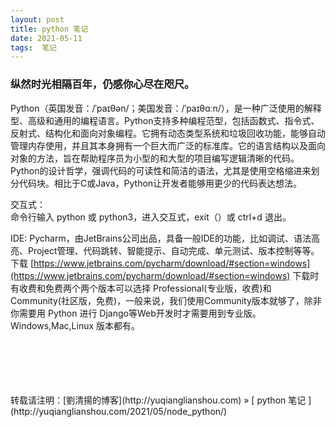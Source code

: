 ```yaml
---
layout: post  
title: python 笔记 
date: 2021-05-11  
tags:  笔记
---
```

### 纵然时光相隔百年，仍感你心尽在咫尺。  

Python（英国发音：/ˈpaɪθən/；美国发音：/ˈpaɪθɑːn/），是一种广泛使用的解释型、高级和通用的编程语言。Python支持多种编程范型，包括函数式、指令式、反射式、结构化和面向对象编程。它拥有动态类型系统和垃圾回收功能，能够自动管理内存使用，并且其本身拥有一个巨大而广泛的标准库。它的语言结构以及面向对象的方法，旨在帮助程序员为小型的和大型的项目编写逻辑清晰的代码。  
Python的设计哲学，强调代码的可读性和简洁的语法，尤其是使用空格缩进来划分代码块。相比于C或Java，Python让开发者能够用更少的代码表达想法。  


交互式：  
命令行输入 python 或 python3，进入交互式，exit（）或 ctrl+d 退出。  
  
IDE: Pycharm，由JetBrains公司出品，具备一般IDE的功能，比如调试、语法高亮、Project管理、代码跳转、智能提示、自动完成、单元测试、版本控制等等。    
下载 [https://www.jetbrains.com/pycharm/download/#section=windows](https://www.jetbrains.com/pycharm/download/#section=windows)
下载时有收费和免费两个两个版本可以选择 Professional(专业版，收费)和Community(社区版，免费)，一般来说，我们使用Community版本就够了，除非你需要用 Python 进行 Django等Web开发时才需要用到专业版。Windows,Mac,Linux 版本都有。


<br/> 
<br/> 
<br/> 
<br/> 
<br/> 
转载请注明：[劉清揚的博客](http://yuqianglianshou.com) » [ python 笔记  ](http://yuqianglianshou.com/2021/05/node_python/)  
<br/>